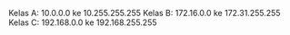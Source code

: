 Kelas A: 10.0.0.0 ke 10.255.255.255
Kelas B: 172.16.0.0 ke 172.31.255.255
Kelas C: 192.168.0.0 ke 192.168.255.255
